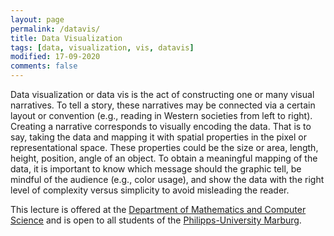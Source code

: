 ```yaml
---
layout: page
permalink: /datavis/
title: Data Visualization
tags: [data, visualization, vis, datavis]
modified: 17-09-2020
comments: false
---
```


Data visualization or data vis is the act of constructing one or many visual narratives. To tell a story, these narratives may be connected via a certain layout or convention (e.g., reading in Western societies from left to right). Creating a narrative corresponds to visually encoding the data. That is to say, taking the data and mapping it with spatial properties in the pixel or representational space. These properties could be the size or area, length, height, position, angle of an object.
To obtain a meaningful mapping of the data, it is important to know which message should the graphic tell, be mindful of the audience (e.g., color usage), and show the data with the right level of complexity versus simplicity to avoid misleading the reader.

<script async class="speakerdeck-embed" data-id="4da53c39884f4afdaee109ea14c9e555" data-ratio="1.33333333333333" src="//speakerdeck.com/assets/embed.js"></script>

This lecture is offered at the [Department of Mathematics and Computer Science](https://www.uni-marburg.de/en/fb12/) and is open to all students of the [Philipps-University Marburg](https://www.uni-marburg.de/en).
<br/>
<br/>
